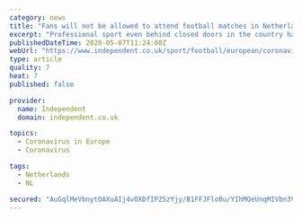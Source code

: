 ```yaml
---
category: news
title: "Fans will not be allowed to attend football matches in Netherlands until coronavirus vaccine found, Dutch health minister says"
excerpt: "Professional sport even behind closed doors in the country has been prohibited until September 1 at the earliest"
publishedDateTime: 2020-05-07T11:24:00Z
webUrl: "https://www.independent.co.uk/sport/football/european/coronavirus-vaccine-netherlands-eredivisie-league-games-return-hugo-de-jonge-a9503556.html"
type: article
quality: 7
heat: 7
published: false

provider:
  name: Independent
  domain: independent.co.uk

topics:
  - Coronavirus in Europe
  - Coronavirus

tags:
  - Netherlands
  - NL

secured: "AuGqlMeVbnytOAXuAIj4vOXDfIPZ5zYjy/B1FFJFlo0u/YIhMQeUnqMIVbn3VwA9ZfXJQ/E/sU4FZ1lss/Sipp2b14i/XgzmLa3GUYFGCojeeWnkvdmFhGTG4snp/kQxBtgMV4GydQ4i7UYUro8VziqBxuj38cUUMCT3MHXyLa7r0fMg38NPEjS1Qjp82UE68EfdIDkFpk7i1QPed6SAX2/HJbbAsU/6u359zS97EYYu85GbzX1GyqljasFk4OWtFUWBa56L/dhhxgWNO6pHHnJrh7Xp1QIi++dpqKg45Z8YFnK/4YmJxdbXaGM0kNPSrCQhtOgB970dibtOEKTnAwQ+jY97zlbPHyDQuJ2SSI9WOlC8HkNZZk6hiEanQImnNts4PPKHMZWXLY7foSoG6LooYvDS0ujxF//VFS0Det4JCbuGmBxx53z0qdBYbw/NeRk+nxCipv0sBe31XaDKzAvBRZ0/HBiInbRodm/q5So=;idv7b7a4xvJlK1MlEpjlfw=="
---
```


